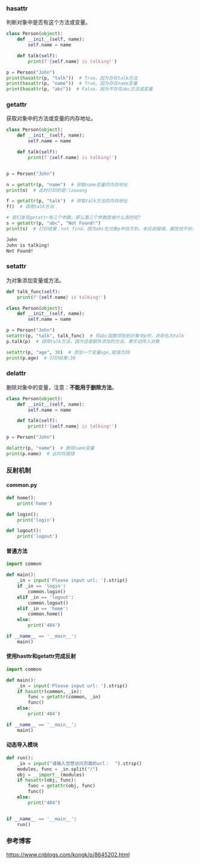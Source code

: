 ### hasattr

判断对象中是否有这个方法或变量。

```python
class Person(object):
    def __init__(self, name):
        self.name = name

    def talk(self):
        print(f'{self.name} is talking!')

p = Person("John")
print(hasattr(p, "talk"))  # True。因为存在talk方法
print(hasattr(p, "name"))  # True。因为存在name变量
print(hasattr(p, "abc"))  # False。因为不存在abc方法或变量
```

### getattr

获取对象中的方法或变量的内存地址。

```python
class Person(object):
    def __init__(self, name):
        self.name = name

    def talk(self):
        print(f'{self.name} is talking!')


p = Person("John")

n = getattr(p, "name")  # 获取name变量的内存地址
print(n)  # 此时打印的是:laowang

f = getattr(p, "talk")  # 获取talk方法的内存地址
f()  # 调用talk方法

# 我们发现getattr有三个参数，那么第三个参数是做什么用的呢?
s = getattr(p, "abc", "Not Found!")
print(s)  # 打印结果：not find。因为abc在对象p中找不到，本应该报错，属性找不到，但因为修改了找不到就输出not find
```
```css
John
John is talking!
Not Found!
```

### setattr

为对象添加变量或方法。

```python
def talk_func(self):
    print(f'{self.name} is talking!')

class Person(object):
    def __init__(self, name):
        self.name = name

p = Person("John")
setattr(p, "talk", talk_func)  # 将abc函数添加到对象中p中，并命名为talk
p.talk(p)  # 调用talk方法，因为这是额外添加的方法，需手动传入对象

setattr(p, "age", 30)  # 添加一个变量age,赋值为30
print(p.age)  # 打印结果:30
```

### delattr

删除对象中的变量，注意：**不能用于删除方法**。

```python
class Person(object):
    def __init__(self, name):
        self.name = name

    def talk(self):
        print(f'{self.name} is talking!')

p = Person("John")

delattr(p, "name")  # 删除name变量
print(p.name)  # 此时将报错
```

### 反射机制

#### common.py

```python
def home():
    print('home')

def login():
    print('login')

def logout():
    print('logout')
```

#### 普通方法

```python
import common

def main():
    _in = input('Please input url: ').strip()
    if _in == 'login':
        common.login()
    elif _in == 'logout':
        common.logout()
    elif _in == 'home':
        common.home()
    else:
        print('404')

if __name__ == '__main__':
    main()
```

#### 使用hasttr和getattr完成反射

```python
import common

def main():
    _in = input('Please input url: ').strip()
    if hasattr(common, _in):
        func = getattr(common, _in)
        func()
    else:
        print('404')

if __name__ == '__main__':
    main()
```

#### 动态导入模块

```python
def run():
    _in = input("请输入您想访问页面的url：  ").strip()
    modules, func = _in.split("/")
    obj = __import__(modules)
    if hasattr(obj, func):
        func = getattr(obj, func)
        func()
    else:
        print("404")


if __name__ == '__main__':
    run()
```

### 参考博客

https://www.cnblogs.com/kongk/p/8645202.html

